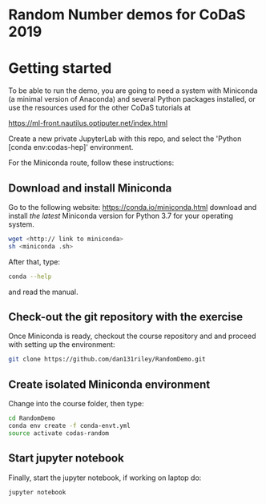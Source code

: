 # Random Number demos for CoDaS 2019

# Getting started
To be able to run the demo, you are going to need a system with Miniconda (a minimal version of Anaconda) and several Python packages installed, or use the resources used for the other CoDaS tutorials at

https://ml-front.nautilus.optiputer.net/index.html

Create a new private JupyterLab with this repo, and select the 'Python [conda env:codas-hep]' environment.

For the Miniconda route, follow these instructions:

## Download and install Miniconda
Go to the following website: https://conda.io/miniconda.html
download and install *the latest* Miniconda version for Python 3.7 for your operating system. 
```bash
wget <http:// link to miniconda>
sh <miniconda .sh>
```


After that, type:

```bash
conda --help
```

and read the manual.

## Check-out the git repository with the exercise 
Once Miniconda is ready, checkout the course repository and
and proceed with setting up the environment:

```bash
git clone https://github.com/dan131riley/RandomDemo.git 
```

## Create isolated Miniconda environment
Change into the course folder, then type:

```bash
cd RandomDemo
conda env create -f conda-envt.yml
source activate codas-random
```


## Start jupyter notebook

Finally, start the jupyter notebook, if working on laptop do:

```bash
jupyter notebook
```
